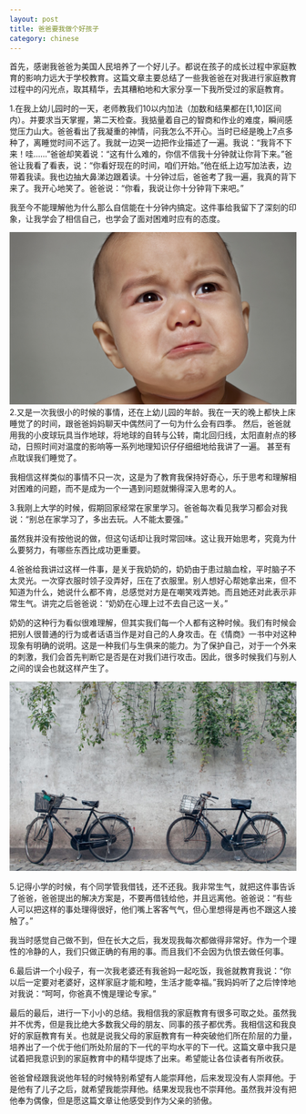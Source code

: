 ```yaml
---
layout: post
title: 爸爸要我做个好孩子
category: chinese
---
```


首先，感谢我爸爸为美国人民培养了一个好儿子。都说在孩子的成长过程中家庭教育的影响力远大于学校教育。这篇文章主要总结了一些我爸爸在对我进行家庭教育过程中的闪光点，取其精华，去其糟粕地和大家分享一下我所受过的家庭教育。

1.在我上幼儿园时的一天，老师教我们10以内加法（加数和结果都在[1,10]区间内）。并要求当天掌握，第二天检查。我掂量着自己的智商和作业的难度，瞬间感觉压力山大。爸爸看出了我凝重的神情，问我怎么不开心。当时已经是晚上7点多种了，离睡觉时间不远了。我就一边哭一边把作业描述了一遍。我说：“我背不下来！哇……”爸爸却笑着说：“这有什么难的，你信不信我十分钟就让你背下来。”爸爸让我看了看表，说：“你看好现在的时间，咱们开始。”他在纸上边写加法表，边带着我读。我也边抽大鼻涕边跟着读。十分钟过后，爸爸考了我一遍，我真的背下来了。我开心地笑了。爸爸说：“你看，我说让你十分钟背下来吧。”

我至今不能理解他为什么那么自信能在十分钟内搞定。这件事给我留下了深刻的印象，让我学会了相信自己，也学会了面对困难时应有的态度。

<div class="row">
<div class="col-lg-12">
      <div class="thumbnail">
          <img src="/img/baba1.jpg">
      </div>
</div>
</div>
2.又是一次我很小的时候的事情，还在上幼儿园的年龄。我在一天的晚上都快上床睡觉了的时间，跟爸爸妈妈聊天中偶然问了一句为什么会有四季。
然后，爸爸就用我的小皮球玩具当作地球，将地球的自转与公转，南北回归线，太阳直射点的移动，日照时间对温度的影响等一系列地理知识仔仔细细地给我讲了一遍。
甚至有点耽误我们睡觉了。

我相信这样类似的事情不只一次，这是为了教育我保持好奇心，乐于思考和理解相对困难的问题，而不是成为一个一遇到问题就懒得深入思考的人。

3.我刚上大学的时候，假期回家经常在家里学习。爸爸每次看见我学习都会对我说：“别总在家学习了，多出去玩。人不能太要强。”

虽然我并没有按他说的做，但这句话却让我时常回味。这让我开始思考，究竟为什么要努力，有哪些东西比成功更重要。

4.爸爸给我讲过这样一件事，是关于我奶奶的，奶奶由于患过脑血栓，平时脑子不太灵光。一次穿衣服时领子没弄好，压在了衣服里。别人想好心帮她拿出来，但不知道为什么，她说什么都不肯，总感觉对方是在嘲笑戏弄她。而且她还对此表示非常生气。讲完之后爸爸说：“奶奶在心理上过不去自己这一关。”

奶奶的这种行为看似很难理解，但其实我们每一个人都有这种时候。我们有时候会把别人很普通的行为或者话语当作是对自己的人身攻击。在《情商》一书中对这种现象有明确的说明。这是一种我们与生俱来的能力。为了保护自己，对于一个外来的刺激，我们会首先判断它是否是在对我们进行攻击。因此，很多时候我们与别人之间的误会也就这样产生了。

<div class="row">
<div class="col-lg-12">
      <div class="thumbnail">
          <img src="/img/baba2.jpg">
      </div>
</div>
</div>

5.记得小学的时候，有个同学管我借钱，还不还我。我非常生气，就把这件事告诉了爸爸，爸爸提出的解决方案是，不要再借钱给他，并且远离他。爸爸说：“有些人可以把这样的事处理得很好，他们嘴上客客气气，但心里想得是再也不跟这人接触了。”

我当时感觉自己做不到，但在长大之后，我发现我每次都做得非常好。作为一个理性的冷静的人，我们只做正确的有用的事。而且我们不会因为仇恨去做任何事。

6.最后讲一个小段子，有一次我老婆还有我爸妈一起吃饭，我爸就教育我说：“你以后一定要对老婆好，这样家庭才能和睦，生活才能幸福。”我妈妈听了之后悻悻地对我说：“呵呵，你爸真不愧是理论专家。”

最后的最后，进行一下小小的总结。我相信我的家庭教育有很多可取之处。虽然我并不优秀，但是我比绝大多数我父母的朋友、同事的孩子都优秀。我相信这和我良好的家庭教育有关。也就是说我父母的家庭教育有一种突破他们所在阶层的力量，培养出了一个优于他们所处阶层的下一代的平均水平的下一代。这篇文章中我只是试着把我意识到的家庭教育中的精华提炼了出来。希望能让各位读者有所收获。

爸爸曾经跟我说他年轻的时候特别希望有人能崇拜他，后来发现没有人崇拜他。于是他有了儿子之后，就希望我能崇拜他。结果发现我也不崇拜他。虽然我并没有把他奉为偶像，但是愿这篇文章让他感受到作为父亲的骄傲。
